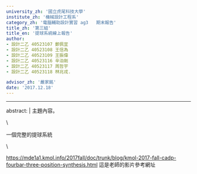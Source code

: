 ```yaml
---
university_zh: '國立虎尾科技大學'
institute_zh: '機械設計工程系'
category_zh: '電腦輔助設計實習 ag3   期末報告'
title_zh: '第三組'
title_en: '提球系統線上報告'
author:
- 設計二乙 40523107 鄭佩宜
- 設計二乙 40523108 王信為
- 設計二乙 40523109 王振偉
- 設計二乙 40523116 辛泊剛
- 設計二乙 40523117 周哲宇
- 設計二乙 40523118 林兆戎.

advisor_zh: '嚴家銘'
date: '2017.12.18'
---
```


---
abstract: |
   主題內容。

\

一個完整的提球系統

\ 

https://mde1a1.kmol.info/2017fall/doc/trunk/blog/kmol-2017-fall-cadp-fourbar-three-position-synthesis.html
這是老師的影片參考網址

